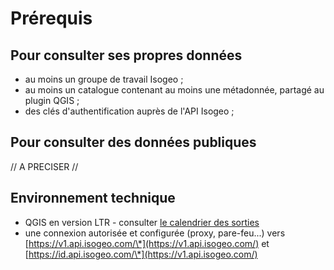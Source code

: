 # Prérequis

## Pour consulter ses propres données

* au moins un groupe de travail Isogeo ;
* au moins un catalogue contenant au moins une métadonnée, partagé au plugin QGIS ;
* des clés d'authentification auprès de l'API Isogeo ;

## Pour consulter des données publiques

// A PRECISER //

## Environnement technique

* QGIS en version LTR - consulter [le calendrier des sorties](https://www.qgis.org/fr/site/getinvolved/development/roadmap.html#release-schedule)
* une connexion autorisée et configurée \(proxy, pare-feu...\) vers [https://v1.api.isogeo.com/\*](https://v1.api.isogeo.com/) et [https://id.api.isogeo.com/\*](https://v1.api.isogeo.com/)






